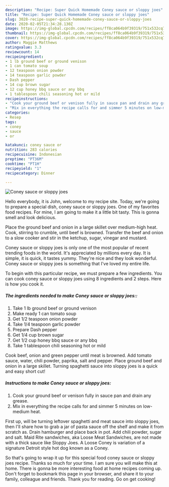 ```yaml
---
description: "Recipe: Super Quick Homemade Coney sauce or sloppy joes"
title: "Recipe: Super Quick Homemade Coney sauce or sloppy joes"
slug: 3028-recipe-super-quick-homemade-coney-sauce-or-sloppy-joes
date: 2020-02-05T21:34:28.130Z
image: https://img-global.cpcdn.com/recipes/ff8ca064b9f39319/751x532cq70/coney-sauce-or-sloppy-joes-recipe-main-photo.jpg
thumbnail: https://img-global.cpcdn.com/recipes/ff8ca064b9f39319/751x532cq70/coney-sauce-or-sloppy-joes-recipe-main-photo.jpg
cover: https://img-global.cpcdn.com/recipes/ff8ca064b9f39319/751x532cq70/coney-sauce-or-sloppy-joes-recipe-main-photo.jpg
author: Maggie Matthews
ratingvalue: 3.3
reviewcount: 14
recipeingredient:
- 1 lb ground beef or ground venison
- 1 can tomato soup
- 12 teaspoon onion powder
- 14 teaspoon garlic powder
- Dash pepper
- 14 cup brown sugar
- 12 cup honey bbq sauce or any bbq
- 1 tablespoon chili seasoning hot or mild
recipeinstructions:
- "Cook your ground beef or venison fully in sauce pan and drain any grease."
- "Mix in everything the recipe calls for and simmer 5 minutes on low-medium heat."
categories:
- Resep
tags:
- coney
- sauce
- or

katakunci: coney sauce or
nutrition: 283 calories
recipecuisine: Indonesian
preptime: "PT36M"
cooktime: "PT1H"
recipeyield: "1"
recipecategory: Dinner

---
```



![Coney sauce or sloppy joes](https://img-global.cpcdn.com/recipes/ff8ca064b9f39319/751x532cq70/coney-sauce-or-sloppy-joes-recipe-main-photo.jpg)

Hello everybody, it is John, welcome to my recipe site. Today, we're going to prepare a special dish, coney sauce or sloppy joes. One of my favorites food recipes. For mine, I am going to make it a little bit tasty. This is gonna smell and look delicious.

Place the ground beef and onion in a large skillet over medium-high heat. Cook, stirring to crumble, until beef is browned. Transfer the beef and onion to a slow cooker and stir in the ketchup, sugar, vinegar and mustard.

Coney sauce or sloppy joes is only one of the most popular of recent trending foods in the world. It's appreciated by millions every day. It is simple, it is quick, it tastes yummy. They're nice and they look wonderful. Coney sauce or sloppy joes is something that I've loved my entire life.


To begin with this particular recipe, we must prepare a few ingredients. You can cook coney sauce or sloppy joes using 8 ingredients and 2 steps. Here is how you cook it.

##### The ingredients needed to make Coney sauce or sloppy joes::

1. Take 1 lb ground beef or ground venison
1. Make ready 1 can tomato soup
1. Get 1/2 teaspoon onion powder
1. Take 1/4 teaspoon garlic powder
1. Prepare Dash pepper
1. Get 1/4 cup brown sugar
1. Get 1/2 cup honey bbq sauce or any bbq
1. Take 1 tablespoon chili seasoning hot or mild


Cook beef, onion and green pepper until meat is browned. Add tomato sauce, water, chili powder, paprika, salt and pepper. Place ground beef and onion in a large skillet. Turning spaghetti sauce into sloppy joes is a quick and easy short cut! 

##### Instructions to make Coney sauce or sloppy joes:

1. Cook your ground beef or venison fully in sauce pan and drain any grease.
1. Mix in everything the recipe calls for and simmer 5 minutes on low-medium heat.


First up, will be turning leftover spaghetti and meat sauce into sloppy joes, then I&#39;ll share how to grab a jar of pasta sauce off the shelf and make it from scratch as. Drain hamburger and place back in pot. Add chili powder, sugar and salt. Maid Rite sandwiches, aka Loose Meat Sandwiches, are not made with a thick sauce like Sloppy Joes. A Loose Coney is variation of a signature Detroit style hot dog known as a Coney. 

So that's going to wrap it up for this special food coney sauce or sloppy joes recipe. Thanks so much for your time. I am sure you will make this at home. There is gonna be more interesting food at home recipes coming up. Don't forget to bookmark this page in your browser, and share it to your family, colleague and friends. Thank you for reading. Go on get cooking!
